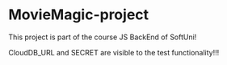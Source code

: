# MovieMagic-project

This project is part of the course JS BackEnd of SoftUni!

CloudDB_URL and SECRET are visible to the test functionality!!!